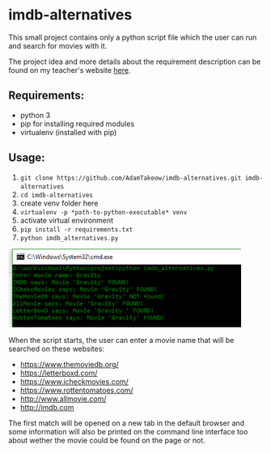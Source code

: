 # imdb-alternatives

This small project contains only a python script file which the user can run and search for movies with it.

The project idea and more details about the requirement description can be found on my teacher's website [here](https://arato.inf.unideb.hu/szathmary.laszlo/pmwiki/index.php?n=Py3.20170313a).

## Requirements:
* python 3
* pip for installing required modules
* virtualenv (installed with pip)

## Usage:
1. ```git clone https://github.com/AdamTakeow/imdb-alternatives.git imdb-alternatives```
2. ```cd imdb-alternatives```
3. create venv folder here
4. ```virtualenv -p *path-to-python-executable* venv```
5. activate virtual environment
6. ```pip install -r requirements.txt```
7. ```python imdb_alternatives.py```

![running example](https://github.com/AdamTakeow/imdb-alternatives/blob/master/readme_pictures/imdb_alternatives_example.png "Example run of the script")

When the script starts, the user can enter a movie name that will be searched on these websites:
* https://www.themoviedb.org/
* https://letterboxd.com/
* https://www.icheckmovies.com/
* https://www.rottentomatoes.com/
* http://www.allmovie.com/
* http://imdb.com

The first match will be opened on a new tab in the default browser and some information will also be printed on the command line interface too about wether the movie could be found on the page or not.
